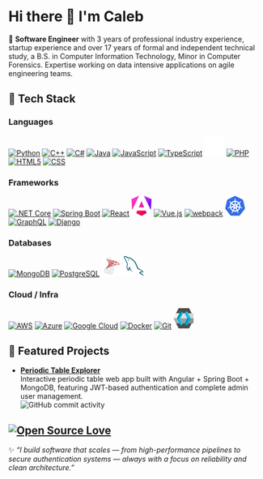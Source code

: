 # Hi there 👋 I'm Caleb

🚀 **Software Engineer** with 3 years of professional industry experience, startup experience and over 17 years of formal and independent technical study, a B.S. in Computer Information Technology, Minor in Computer Forensics. Expertise working on data intensive applications on agile engineering teams.

## 🔧 Tech Stack

### Languages

  <section>
      <a href="https://www.python.org/"><img src="https://cdn.jsdelivr.net/gh/devicons/devicon/icons/python/python-original.svg" alt="Python" width="40" height="40"/></a>
      <a href="https://cplusplus.com/info/description/"><img src="https://raw.githubusercontent.com/devicons/devicon/refs/tags/v2.17.0/icons/cplusplus/cplusplus-original.svg" alt="C++" width="40" height="40"/></a>
      <a href="https://dotnet.microsoft.com/en-us/languages/csharp"><img src="https://cdn.jsdelivr.net/gh/devicons/devicon/icons/csharp/csharp-original.svg" alt="C#" width="40" height="40"/></a>
      <a href="https://www.java.com/en/"><img src="https://cdn.jsdelivr.net/gh/devicons/devicon/icons/java/java-original.svg" alt="Java" width="40" height="40"/></a>
      <a href="https://developer.mozilla.org/en-US/docs/Web/JavaScript"><img src="https://cdn.jsdelivr.net/gh/devicons/devicon/icons/javascript/javascript-original.svg" alt="JavaScript" width="40" height="40"/></a>
      <a href="https://www.typescriptlang.org/"><img src="https://cdn.jsdelivr.net/gh/devicons/devicon/icons/typescript/typescript-original.svg" alt="TypeScript" width="40" height="40"/></a>
      <a href="https://www.rust-lang.org/"><img src="assets/rust_dark.svg" alt="Rust" width="40" height="40"/></a>
      <a href="https://www.php.net/"><img src="https://raw.githubusercontent.com/devicons/devicon/refs/tags/v2.17.0/icons/php/php-original.svg" alt="PHP" width="40" height="40"/></a>
      <a href="https://www.w3docs.com/learn-html/html5-introduction.html"><img src="https://raw.githubusercontent.com/devicons/devicon/refs/tags/v2.17.0/icons/html5/html5-original.svg" alt="HTML5" width="40" height="40"/></a>
      <a href="https://developer.mozilla.org/en-US/docs/Web/CSS"><img src="https://raw.githubusercontent.com/devicons/devicon/refs/tags/v2.17.0/icons/css3/css3-original.svg" alt="CSS" width="40" height="40"/></a>
  </section>

### Frameworks

  <section>
      <a href="https://dotnet.microsoft.com/en-us/"><img src="https://cdn.jsdelivr.net/gh/devicons/devicon/icons/dotnetcore/dotnetcore-original.svg" alt=".NET Core" width="40" height="40"/></a>
      <a href="https://spring.io/projects/spring-boot"><img src="https://cdn.jsdelivr.net/gh/devicons/devicon/icons/spring/spring-original.svg" alt="Spring Boot" width="40" height="40"/></a>
      <a href="https://react.dev/"><img src="https://cdn.jsdelivr.net/gh/devicons/devicon/icons/react/react-original.svg" alt="React" width="40" height="40"/></a>
      <a href="https://angular.dev/"><img src="assets/angular.svg" alt="Angular" width="40" height="40"/></a>
      <a href="https://vuejs.org/"><img src="https://cdn.jsdelivr.net/gh/devicons/devicon/icons/vuejs/vuejs-original.svg" alt="Vue.js" width="40" height="40"/></a>
      <a href="https://webpack.js.org"><img src="https://raw.githubusercontent.com/devicons/devicon/refs/tags/v2.17.0/icons/webpack/webpack-original.svg" alt="webpack" width="40" height="40"/></a>
      <a href="https://kubernetes.io/"><img src="assets/kubernetes.svg" alt="Kubernetes" width="40" height="40"/></a>
      <a href="https://graphql.org/"><img src="https://raw.githubusercontent.com/devicons/devicon/refs/tags/v2.17.0/icons/graphql/graphql-plain-wordmark.svg" alt="GraphQL" width="40" height="40"/></a>
      <a href="https://www.djangoproject.com/">
        <img src="https://raw.githubusercontent.com/devicons/devicon/refs/tags/v2.17.0/icons/django/django-plain.svg" alt="Django" width="40" height="40" >
      </a>
  </section>

### Databases

  <section>
      <a href="https://www.mongodb.com/"><img src="https://cdn.jsdelivr.net/gh/devicons/devicon/icons/mongodb/mongodb-original.svg" alt="MongoDB" width="40" height="40"/></a>
      <a href="https://www.postgresql.org/"><img src="https://cdn.jsdelivr.net/gh/devicons/devicon/icons/postgresql/postgresql-original.svg" alt="PostgreSQL" width="40" height="40"/></a>
      <a href="https://www.microsoft.com/en-us/sql-server/"><img src="assets/sql-server.svg" alt="SQL Server" width="40" height="40"/></a>
      <a href="https://www.mysql.com/"><img src="assets/mysql.svg" alt="MySQL" width="40" height="40"/></a>
  </section>

### Cloud / Infra

  <section>
      <a href="https://aws.amazon.com/"><img src="https://raw.githubusercontent.com/devicons/devicon/refs/tags/v2.17.0/icons/amazonwebservices/amazonwebservices-original-wordmark.svg" alt="AWS" width="40" height="40"/></a>
        <a href="https://azure.microsoft.com/en-us/"><img src="https://raw.githubusercontent.com/devicons/devicon/refs/tags/v2.17.0/icons/azure/azure-original.svg" alt="Azure" width="40" height="40"/></a>
      <a href="https://cloud.google.com/"><img src="https://raw.githubusercontent.com/devicons/devicon/refs/tags/v2.17.0/icons/googlecloud/googlecloud-original.svg" alt="Google Cloud" width="40" height="40"/></a>
        <a href="https://www.docker.com/"><img src="https://cdn.jsdelivr.net/gh/devicons/devicon/icons/docker/docker-original.svg" alt="Docker" width="40" height="40"/></a>
      <a href="https://git-scm.com/"><img src="https://cdn.jsdelivr.net/gh/devicons/devicon/icons/git/git-original.svg" alt="Git" width="40" height="40"/></a>
      <a href="https://www.keycloak.org/"><img src="assets/keycloak.svg" alt="Git" width="40" height="40"/></a>
  </section>

## 📌 Featured Projects

- **[Periodic Table Explorer](https://github.com/calebd-anderson/open-chemistry-lab-backend)**  
  Interactive periodic table web app built with Angular + Spring Boot + MongoDB, featuring JWT-based authentication and complete admin user management.  
  ![GitHub commit activity](https://img.shields.io/github/commit-activity/t/calebd-anderson/open-chemistry-lab-backend)

## [![Open Source Love](https://badges.frapsoft.com/os/v1/open-source.svg?v=103)](https://github.com/pulls?q=is%3Apr+author%3Acalebd-anderson+is%3Aclosed)

✨ _“I build software that scales — from high-performance pipelines to secure authentication systems — always with a focus on reliability and clean architecture.”_
